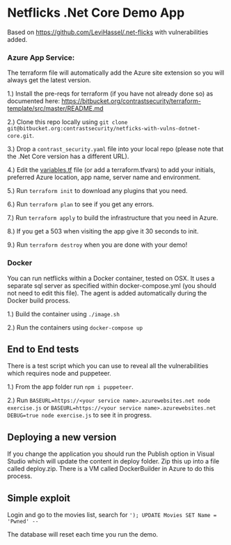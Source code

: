 # Netflicks .Net Core Demo App

Based on https://github.com/LeviHassel/.net-flicks with vulnerabilities added.

### Azure App Service:

The terraform file will automatically add the Azure site extension so you will always get the latest version.

1.) Install the pre-reqs for terraform (if you have not already done so) as documented here: https://bitbucket.org/contrastsecurity/terraform-template/src/master/README.md

2.) Clone this repo locally using `git clone git@bitbucket.org:contrastsecurity/netficks-with-vulns-dotnet-core.git`.

3.) Drop a `contrast_security.yaml` file into your local repo (please note that the .Net Core version has a different URL).

4.) Edit the [variables.tf](variables.tf) file (or add a terraform.tfvars) to add your initials, preferred Azure location, app name, server name and environment.

5.) Run `terraform init` to download any plugins that you need.

6.) Run `terraform plan` to see if you get any errors.

7.) Run `terraform apply` to build the infrastructure that you need in Azure.

8.) If you get a 503 when visiting the app give it 30 seconds to init.

9.) Run `terraform destroy` when you are done with your demo!

### Docker

You can run netflicks within a Docker container, tested on OSX. It uses a separate sql server as specified within docker-compose.yml (you should not need to edit this file). The agent is added automatically during the Docker build process.

1.) Build the container using `./image.sh`

2.) Run the containers using `docker-compose up`


## End to End tests

There is a test script which you can use to reveal all the vulnerabilities which requires node and puppeteer.

1.) From the app folder run `npm i puppeteer`.

2.) Run `BASEURL=https://<your service name>.azurewebsites.net node exercise.js` or `BASEURL=https://<your service name>.azurewebsites.net DEBUG=true node exercise.js` to see it in progress.

## Deploying a new version

If you change the application you should run the Publish option in Visual Studio which will update the content in deploy folder. Zip this up into a file called deploy.zip. There is a VM called DockerBuilder in Azure to do this process.

## Simple exploit

Login and go to the movies list, search for `'); UPDATE Movies SET Name = 'Pwned' --`

The database will reset each time you run the demo.